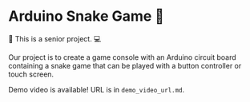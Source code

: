 # Arduino Snake Game 🐍

🏫 This is a senior project. 💻

Our project is to create a game console with an Arduino circuit board containing a snake game that can be played with a button controller or touch screen. 

Demo video is available! URL is in `demo_video_url.md`.
